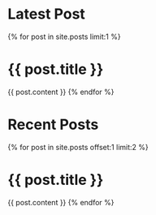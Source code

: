 <h1>Latest Post</h1>
{% for post in site.posts limit:1 %}
<h1>{{ post.title }}</h1>
{{ post.content }}
{% endfor %}

<h1>Recent Posts</h1>
{% for post in site.posts offset:1 limit:2 %}
<h1>{{ post.title }}</h1>
{{ post.content }}
{% endfor %}

